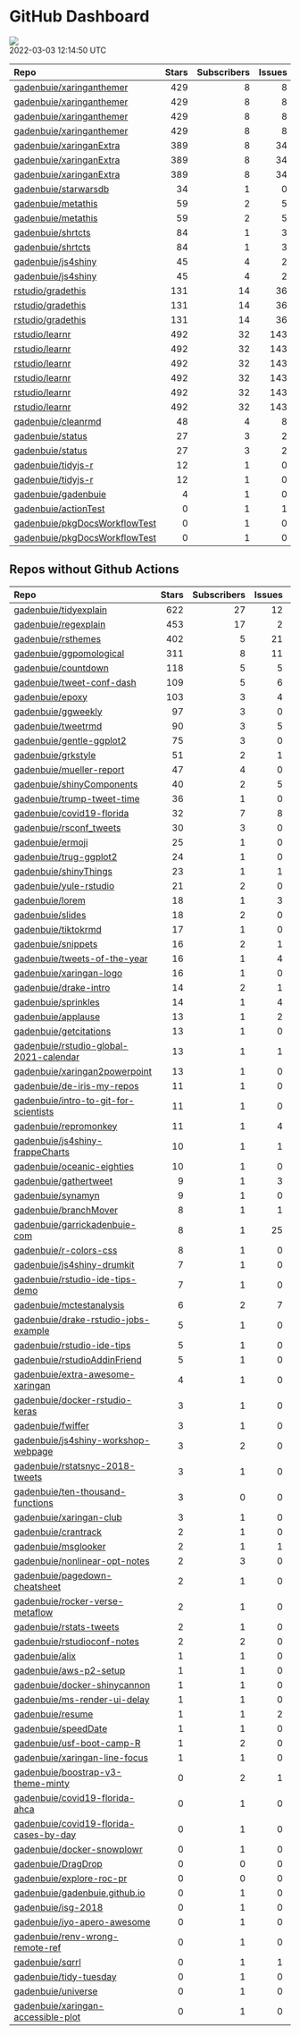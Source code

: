 GitHub Dashboard
================

![](https://github.com/gadenbuie/status/workflows/Render%20Status/badge.svg)  
2022-03-03 12:14:50 UTC

| Repo                                                                              | Stars | Subscribers | Issues | Forks | Status                                                                                                                                                                       | Commit                                                                                                                                                                       |
| :-------------------------------------------------------------------------------- | ----: | ----------: | -----: | ----: | :--------------------------------------------------------------------------------------------------------------------------------------------------------------------------- | :--------------------------------------------------------------------------------------------------------------------------------------------------------------------------- |
| [gadenbuie/xaringanthemer](https://github.com/gadenbuie/xaringanthemer)           |   429 |           8 |      8 |    23 | [![](https://github.com/gadenbuie/xaringanthemer/workflows/R-CMD-check/badge.svg)](https://github.com/gadenbuie/xaringanthemer/actions/runs/1671399796)                      | <a href="https://github.com/gadenbuie/xaringanthemer/commit/10d67c898f40175f944054a34236b69753c0f7f9" title="docs: poppins for headings">10d67c</a>                          |
| [gadenbuie/xaringanthemer](https://github.com/gadenbuie/xaringanthemer)           |   429 |           8 |      8 |    23 | [![](https://github.com/gadenbuie/xaringanthemer/workflows/Package%20Maintenance/badge.svg)](https://github.com/gadenbuie/xaringanthemer/actions/runs/1671399797)            | <a href="https://github.com/gadenbuie/xaringanthemer/commit/10d67c898f40175f944054a34236b69753c0f7f9" title="docs: poppins for headings">10d67c</a>                          |
| [gadenbuie/xaringanthemer](https://github.com/gadenbuie/xaringanthemer)           |   429 |           8 |      8 |    23 | [![](https://github.com/gadenbuie/xaringanthemer/workflows/pkgdown/badge.svg)](https://github.com/gadenbuie/xaringanthemer/actions/runs/1671399795)                          | <a href="https://github.com/gadenbuie/xaringanthemer/commit/10d67c898f40175f944054a34236b69753c0f7f9" title="docs: poppins for headings">10d67c</a>                          |
| [gadenbuie/xaringanthemer](https://github.com/gadenbuie/xaringanthemer)           |   429 |           8 |      8 |    23 | [![](https://github.com/gadenbuie/xaringanthemer/workflows/pages-build-deployment/badge.svg)](https://github.com/gadenbuie/xaringanthemer/actions/runs/1671407567)           | <a href="https://github.com/gadenbuie/xaringanthemer/commit/315c37ddda6200f3ffdea3bc80f449f94530e7cc" title="Built site for xaringanthemer: 0.4.1@10d67c8">315c37</a>        |
| [gadenbuie/xaringanExtra](https://github.com/gadenbuie/xaringanExtra)             |   389 |           8 |     34 |    31 | [![](https://github.com/gadenbuie/xaringanExtra/workflows/Commands/badge.svg)](https://github.com/gadenbuie/xaringanExtra/actions/runs/1910006959)                           | <a href="https://github.com/gadenbuie/xaringanExtra/commit/ee5092d2d27bf4b813ea50ec4c264b331283face" title="ci: use status token">ee5092</a>                                 |
| [gadenbuie/xaringanExtra](https://github.com/gadenbuie/xaringanExtra)             |   389 |           8 |     34 |    31 | [![](https://github.com/gadenbuie/xaringanExtra/workflows/tic/badge.svg)](https://github.com/gadenbuie/xaringanExtra/actions/runs/1908730308)                                | <a href="https://github.com/gadenbuie/xaringanExtra/commit/ee5092d2d27bf4b813ea50ec4c264b331283face" title="ci: use status token">ee5092</a>                                 |
| [gadenbuie/xaringanExtra](https://github.com/gadenbuie/xaringanExtra)             |   389 |           8 |     34 |    31 | [![](https://github.com/gadenbuie/xaringanExtra/workflows/pages-build-deployment/badge.svg)](https://github.com/gadenbuie/xaringanExtra/actions/runs/1671397179)             | <a href="https://github.com/gadenbuie/xaringanExtra/commit/ee5092d2d27bf4b813ea50ec4c264b331283face" title="ci: use status token">ee5092</a>                                 |
| [gadenbuie/starwarsdb](https://github.com/gadenbuie/starwarsdb)                   |    34 |           1 |      0 |     2 | [![](https://github.com/gadenbuie/starwarsdb/workflows/tic/badge.svg)](https://github.com/gadenbuie/starwarsdb/actions/runs/1909365311)                                      | <a href="https://github.com/gadenbuie/starwarsdb/commit/b6339df02e2a2394120ddf36d74b746d1f141f33" title="Update {tic} badge in README (#5)">b6339d</a>                       |
| [gadenbuie/metathis](https://github.com/gadenbuie/metathis)                       |    59 |           2 |      5 |     2 | [![](https://github.com/gadenbuie/metathis/workflows/tic/badge.svg)](https://github.com/gadenbuie/metathis/actions/runs/1908390771)                                          | <a href="https://github.com/gadenbuie/metathis/commit/2ce85ec9b81995c8da41119c23bfe27fbe4fd35c" title="new pkgdown theme">2ce85e</a>                                         |
| [gadenbuie/metathis](https://github.com/gadenbuie/metathis)                       |    59 |           2 |      5 |     2 | [![](https://github.com/gadenbuie/metathis/workflows/pages-build-deployment/badge.svg)](https://github.com/gadenbuie/metathis/actions/runs/1908403076)                       | <a href="https://github.com/gadenbuie/metathis/commit/1a5bc448dd0756955ff78eda45ae7aeed0fb9a29" title="Deploy from Github Actions build 1908390771 [ci skip]">1a5bc4</a>     |
| [gadenbuie/shrtcts](https://github.com/gadenbuie/shrtcts)                         |    84 |           1 |      3 |     4 | [![](https://github.com/gadenbuie/shrtcts/workflows/tic/badge.svg)](https://github.com/gadenbuie/shrtcts/actions/runs/1908374152)                                            | <a href="https://github.com/gadenbuie/shrtcts/commit/58d3887ecdd34e54e33bee0fbd061f6e8002b870" title="docs: Poppins not Montserrat">58d388</a>                               |
| [gadenbuie/shrtcts](https://github.com/gadenbuie/shrtcts)                         |    84 |           1 |      3 |     4 | [![](https://github.com/gadenbuie/shrtcts/workflows/pages-build-deployment/badge.svg)](https://github.com/gadenbuie/shrtcts/actions/runs/1908389571)                         | <a href="https://github.com/gadenbuie/shrtcts/commit/cd34e3c59c9787c20dd05158e0583dded0fac5a6" title="Deploy from Github Actions build 1908374152 [ci skip]">cd34e3</a>      |
| [gadenbuie/js4shiny](https://github.com/gadenbuie/js4shiny)                       |    45 |           4 |      2 |     2 | [![](https://github.com/gadenbuie/js4shiny/workflows/tic/badge.svg)](https://github.com/gadenbuie/js4shiny/actions/runs/1908368849)                                          | <a href="https://github.com/gadenbuie/js4shiny/commit/e7d2e9b55032452f532c8dc9ad069edd16b811ed" title="Match pkgdown docs to my site styles (#21)">e7d2e9</a>                |
| [gadenbuie/js4shiny](https://github.com/gadenbuie/js4shiny)                       |    45 |           4 |      2 |     2 | [![](https://github.com/gadenbuie/js4shiny/workflows/pages-build-deployment/badge.svg)](https://github.com/gadenbuie/js4shiny/actions/runs/1908387558)                       | <a href="https://github.com/gadenbuie/js4shiny/commit/78675c3e7e4db64ae9b6200e51022d801414c1e5" title="Deploy from Github Actions build 1908368849 [ci skip]">78675c</a>     |
| [rstudio/gradethis](https://github.com/rstudio/gradethis)                         |   131 |          14 |     36 |    36 | [![](https://github.com/rstudio/gradethis/workflows/R-CMD-check/badge.svg)](https://github.com/rstudio/gradethis/actions/runs/1924767657)                                    | <a href="https://github.com/rstudio/gradethis/commit/27c508be4eca64796b6b2243baa147acb55e477e" title="Merge commit 'ac50318699aa5155f40096b3efc759fd67108093'">27c508</a>    |
| [rstudio/gradethis](https://github.com/rstudio/gradethis)                         |   131 |          14 |     36 |    36 | [![](https://github.com/rstudio/gradethis/workflows/Package%20Maintenance/badge.svg)](https://github.com/rstudio/gradethis/actions/runs/1924767650)                          | <a href="https://github.com/rstudio/gradethis/commit/27c508be4eca64796b6b2243baa147acb55e477e" title="Merge commit 'ac50318699aa5155f40096b3efc759fd67108093'">27c508</a>    |
| [rstudio/gradethis](https://github.com/rstudio/gradethis)                         |   131 |          14 |     36 |    36 | [![](https://github.com/rstudio/gradethis/workflows/pkgdown/badge.svg)](https://github.com/rstudio/gradethis/actions/runs/1924767654)                                        | <a href="https://github.com/rstudio/gradethis/commit/27c508be4eca64796b6b2243baa147acb55e477e" title="Merge commit 'ac50318699aa5155f40096b3efc759fd67108093'">27c508</a>    |
| [rstudio/learnr](https://github.com/rstudio/learnr)                               |   492 |          32 |    143 |   212 | [![](https://github.com/rstudio/learnr/workflows/R-CMD-check/badge.svg)](https://github.com/rstudio/learnr/actions/runs/1924491740)                                          | <a href="https://github.com/rstudio/learnr/commit/f347f80b759f5ffc0cf90c5d552bf2b15b722c4c" title="Move with_masked_env_vars() to eval helpers section">f347f8</a>           |
| [rstudio/learnr](https://github.com/rstudio/learnr)                               |   492 |          32 |    143 |   212 | [![](https://github.com/rstudio/learnr/workflows/Commands/badge.svg)](https://github.com/rstudio/learnr/actions/runs/1924961207)                                             | <a href="https://github.com/rstudio/learnr/commit/214413a787bbe026c862cda5ad43f0d910828eed" title="Add initial support for test cases (#664)">214413</a>                     |
| [rstudio/learnr](https://github.com/rstudio/learnr)                               |   492 |          32 |    143 |   212 | [![](https://github.com/rstudio/learnr/workflows/pkgdown-pr-preview/badge.svg)](https://github.com/rstudio/learnr/actions/runs/1924491742)                                   | <a href="https://github.com/rstudio/learnr/commit/f347f80b759f5ffc0cf90c5d552bf2b15b722c4c" title="Move with_masked_env_vars() to eval helpers section">f347f8</a>           |
| [rstudio/learnr](https://github.com/rstudio/learnr)                               |   492 |          32 |    143 |   212 | [![](https://github.com/rstudio/learnr/workflows/pkgdown/badge.svg)](https://github.com/rstudio/learnr/actions/runs/1855341369)                                              | <a href="https://github.com/rstudio/learnr/commit/214413a787bbe026c862cda5ad43f0d910828eed" title="Add initial support for test cases (#664)">214413</a>                     |
| [rstudio/learnr](https://github.com/rstudio/learnr)                               |   492 |          32 |    143 |   212 | [![](https://github.com/rstudio/learnr/workflows/pkgdown-pr-cleanup/badge.svg)](https://github.com/rstudio/learnr/actions/runs/1855341354)                                   | <a href="https://github.com/rstudio/learnr/commit/8ce220ea25cedc035716c8be61b5e70eedc028f9" title="Fix -solution chunks link">8ce220</a>                                     |
| [rstudio/learnr](https://github.com/rstudio/learnr)                               |   492 |          32 |    143 |   212 | [![](https://github.com/rstudio/learnr/workflows/pages-build-deployment/badge.svg)](https://github.com/rstudio/learnr/actions/runs/1924509655)                               | <a href="https://github.com/rstudio/learnr/commit/b52edf61d4e5578a566f56d453464a3105408acd" title="[preview] Built site for learnr: 0.10.1.9019@dfbb70f">b52edf</a>          |
| [gadenbuie/cleanrmd](https://github.com/gadenbuie/cleanrmd)                       |    48 |           4 |      8 |     2 | [![](https://github.com/gadenbuie/cleanrmd/workflows/pages-build-deployment/badge.svg)](https://github.com/gadenbuie/cleanrmd/actions/runs/1596150978)                       | <a href="https://github.com/gadenbuie/cleanrmd/commit/a2dca3a35dbc09dc59cadd1f61b526308168bfc9" title="v0.0.7">a2dca3</a>                                                    |
| [gadenbuie/status](https://github.com/gadenbuie/status)                           |    27 |           3 |      2 |     5 | [![](https://github.com/gadenbuie/status/workflows/Render%20Status/badge.svg)](https://github.com/gadenbuie/status/actions/runs/1922140538)                                  | <a href="https://github.com/gadenbuie/status/commit/b78b03e38419a68342e866363292535bbf272bcc" title="[status] 2022-03-01 12:28:38 UTC">b78b03</a>                            |
| [gadenbuie/status](https://github.com/gadenbuie/status)                           |    27 |           3 |      2 |     5 | [![](https://github.com/gadenbuie/status/workflows/pages-build-deployment/badge.svg)](https://github.com/gadenbuie/status/actions/runs/1922155093)                           | <a href="https://github.com/gadenbuie/status/commit/4f905ee66a00bb7f83bbc70d3216fa8ae66fa343" title="[status] 2022-03-02 12:23:51 UTC">4f905e</a>                            |
| [gadenbuie/tidyjs-r](https://github.com/gadenbuie/tidyjs-r)                       |    12 |           1 |      0 |     0 | [![](https://github.com/gadenbuie/tidyjs-r/workflows/.github/workflows/update-tidyjs.yaml/badge.svg)](https://github.com/gadenbuie/tidyjs-r/actions/runs/1907854535)         | <a href="https://github.com/gadenbuie/tidyjs-r/commit/9efea655ee07664a42729d8c5e4aa729fdf12633" title="v2.4.5">9efea6</a>                                                    |
| [gadenbuie/tidyjs-r](https://github.com/gadenbuie/tidyjs-r)                       |    12 |           1 |      0 |     0 | [![](https://github.com/gadenbuie/tidyjs-r/workflows/pages-build-deployment/badge.svg)](https://github.com/gadenbuie/tidyjs-r/actions/runs/1737559638)                       | <a href="https://github.com/gadenbuie/tidyjs-r/commit/9efea655ee07664a42729d8c5e4aa729fdf12633" title="v2.4.5">9efea6</a>                                                    |
| [gadenbuie/gadenbuie](https://github.com/gadenbuie/gadenbuie)                     |     4 |           1 |      0 |     4 | [![](https://github.com/gadenbuie/gadenbuie/workflows/Metrics/badge.svg)](https://github.com/gadenbuie/gadenbuie/actions/runs/1927663473)                                    | <a href="https://github.com/gadenbuie/gadenbuie/commit/f8a5f72d040865eec9c4287745cdbcbc75bd44a3" title="Update github-metrics.svg - [Skip GitHub Action]">f8a5f7</a>         |
| [gadenbuie/actionTest](https://github.com/gadenbuie/actionTest)                   |     0 |           1 |      1 |     0 | [![](https://github.com/gadenbuie/actionTest/workflows/Commands/badge.svg)](https://github.com/gadenbuie/actionTest/actions/runs/1419538899)                                 | <a href="https://github.com/gadenbuie/actionTest/commit/a823d4a36d20ae7992028e8f40b45357880065a1" title="stringify version">a823d4</a>                                       |
| [gadenbuie/pkgDocsWorkflowTest](https://github.com/gadenbuie/pkgDocsWorkflowTest) |     0 |           1 |      0 |     0 | [![](https://github.com/gadenbuie/pkgDocsWorkflowTest/workflows/pkgdown/badge.svg)](https://github.com/gadenbuie/pkgDocsWorkflowTest/actions/runs/1679456881)                | <a href="https://github.com/gadenbuie/pkgDocsWorkflowTest/commit/c14d6fd2ba1e3e1afdc979f531c7dffb529419ef" title="Filter tags to v1, v1.2, or v1.2.3 only">c14d6f</a>        |
| [gadenbuie/pkgDocsWorkflowTest](https://github.com/gadenbuie/pkgDocsWorkflowTest) |     0 |           1 |      0 |     0 | [![](https://github.com/gadenbuie/pkgDocsWorkflowTest/workflows/pages-build-deployment/badge.svg)](https://github.com/gadenbuie/pkgDocsWorkflowTest/actions/runs/1679468888) | <a href="https://github.com/gadenbuie/pkgDocsWorkflowTest/commit/dab83b1721db1803cf5e4caef362fc1093e47f36" title="Built site for testpackage: 0.0.1.9001@c14d6fd">dab83b</a> |

## Repos without Github Actions

| Repo                                                                                                | Stars | Subscribers | Issues | Forks |
| :-------------------------------------------------------------------------------------------------- | ----: | ----------: | -----: | ----: |
| [gadenbuie/tidyexplain](https://github.com/gadenbuie/tidyexplain)                                   |   622 |          27 |     12 |   112 |
| [gadenbuie/regexplain](https://github.com/gadenbuie/regexplain)                                     |   453 |          17 |      2 |    24 |
| [gadenbuie/rsthemes](https://github.com/gadenbuie/rsthemes)                                         |   402 |           5 |     21 |    35 |
| [gadenbuie/ggpomological](https://github.com/gadenbuie/ggpomological)                               |   311 |           8 |     11 |    20 |
| [gadenbuie/countdown](https://github.com/gadenbuie/countdown)                                       |   118 |           5 |      5 |    12 |
| [gadenbuie/tweet-conf-dash](https://github.com/gadenbuie/tweet-conf-dash)                           |   109 |           5 |      6 |    70 |
| [gadenbuie/epoxy](https://github.com/gadenbuie/epoxy)                                               |   103 |           3 |      4 |     6 |
| [gadenbuie/ggweekly](https://github.com/gadenbuie/ggweekly)                                         |    97 |           3 |      0 |    11 |
| [gadenbuie/tweetrmd](https://github.com/gadenbuie/tweetrmd)                                         |    90 |           3 |      5 |     9 |
| [gadenbuie/gentle-ggplot2](https://github.com/gadenbuie/gentle-ggplot2)                             |    75 |           3 |      0 |    20 |
| [gadenbuie/grkstyle](https://github.com/gadenbuie/grkstyle)                                         |    51 |           2 |      1 |    10 |
| [gadenbuie/mueller-report](https://github.com/gadenbuie/mueller-report)                             |    47 |           4 |      0 |    26 |
| [gadenbuie/shinyComponents](https://github.com/gadenbuie/shinyComponents)                           |    40 |           2 |      5 |     4 |
| [gadenbuie/trump-tweet-time](https://github.com/gadenbuie/trump-tweet-time)                         |    36 |           1 |      0 |     0 |
| [gadenbuie/covid19-florida](https://github.com/gadenbuie/covid19-florida)                           |    32 |           7 |      8 |    10 |
| [gadenbuie/rsconf\_tweets](https://github.com/gadenbuie/rsconf_tweets)                              |    30 |           3 |      0 |    13 |
| [gadenbuie/ermoji](https://github.com/gadenbuie/ermoji)                                             |    25 |           1 |      0 |     1 |
| [gadenbuie/trug-ggplot2](https://github.com/gadenbuie/trug-ggplot2)                                 |    24 |           1 |      0 |     7 |
| [gadenbuie/shinyThings](https://github.com/gadenbuie/shinyThings)                                   |    23 |           1 |      1 |     4 |
| [gadenbuie/yule-rstudio](https://github.com/gadenbuie/yule-rstudio)                                 |    21 |           2 |      0 |     9 |
| [gadenbuie/lorem](https://github.com/gadenbuie/lorem)                                               |    18 |           1 |      3 |     2 |
| [gadenbuie/slides](https://github.com/gadenbuie/slides)                                             |    18 |           2 |      0 |    18 |
| [gadenbuie/tiktokrmd](https://github.com/gadenbuie/tiktokrmd)                                       |    17 |           1 |      0 |     0 |
| [gadenbuie/snippets](https://github.com/gadenbuie/snippets)                                         |    16 |           2 |      1 |     7 |
| [gadenbuie/tweets-of-the-year](https://github.com/gadenbuie/tweets-of-the-year)                     |    16 |           1 |      4 |     2 |
| [gadenbuie/xaringan-logo](https://github.com/gadenbuie/xaringan-logo)                               |    16 |           1 |      0 |    13 |
| [gadenbuie/drake-intro](https://github.com/gadenbuie/drake-intro)                                   |    14 |           2 |      1 |     5 |
| [gadenbuie/sprinkles](https://github.com/gadenbuie/sprinkles)                                       |    14 |           1 |      4 |     1 |
| [gadenbuie/applause](https://github.com/gadenbuie/applause)                                         |    13 |           1 |      2 |     1 |
| [gadenbuie/getcitations](https://github.com/gadenbuie/getcitations)                                 |    13 |           1 |      0 |     3 |
| [gadenbuie/rstudio-global-2021-calendar](https://github.com/gadenbuie/rstudio-global-2021-calendar) |    13 |           1 |      1 |     4 |
| [gadenbuie/xaringan2powerpoint](https://github.com/gadenbuie/xaringan2powerpoint)                   |    13 |           1 |      0 |     1 |
| [gadenbuie/de-iris-my-repos](https://github.com/gadenbuie/de-iris-my-repos)                         |    11 |           1 |      0 |     0 |
| [gadenbuie/intro-to-git-for-scientists](https://github.com/gadenbuie/intro-to-git-for-scientists)   |    11 |           1 |      0 |     2 |
| [gadenbuie/repromonkey](https://github.com/gadenbuie/repromonkey)                                   |    11 |           1 |      4 |     0 |
| [gadenbuie/js4shiny-frappeCharts](https://github.com/gadenbuie/js4shiny-frappeCharts)               |    10 |           1 |      1 |     3 |
| [gadenbuie/oceanic-eighties](https://github.com/gadenbuie/oceanic-eighties)                         |    10 |           1 |      0 |     5 |
| [gadenbuie/gathertweet](https://github.com/gadenbuie/gathertweet)                                   |     9 |           1 |      3 |     3 |
| [gadenbuie/synamyn](https://github.com/gadenbuie/synamyn)                                           |     9 |           1 |      0 |     0 |
| [gadenbuie/branchMover](https://github.com/gadenbuie/branchMover)                                   |     8 |           1 |      1 |     2 |
| [gadenbuie/garrickadenbuie-com](https://github.com/gadenbuie/garrickadenbuie-com)                   |     8 |           1 |     25 |     4 |
| [gadenbuie/r-colors-css](https://github.com/gadenbuie/r-colors-css)                                 |     8 |           1 |      0 |     2 |
| [gadenbuie/js4shiny-drumkit](https://github.com/gadenbuie/js4shiny-drumkit)                         |     7 |           1 |      0 |     1 |
| [gadenbuie/rstudio-ide-tips-demo](https://github.com/gadenbuie/rstudio-ide-tips-demo)               |     7 |           1 |      0 |     2 |
| [gadenbuie/mctestanalysis](https://github.com/gadenbuie/mctestanalysis)                             |     6 |           2 |      7 |     2 |
| [gadenbuie/drake-rstudio-jobs-example](https://github.com/gadenbuie/drake-rstudio-jobs-example)     |     5 |           1 |      0 |     0 |
| [gadenbuie/rstudio-ide-tips](https://github.com/gadenbuie/rstudio-ide-tips)                         |     5 |           1 |      0 |     1 |
| [gadenbuie/rstudioAddinFriend](https://github.com/gadenbuie/rstudioAddinFriend)                     |     5 |           1 |      0 |     1 |
| [gadenbuie/extra-awesome-xaringan](https://github.com/gadenbuie/extra-awesome-xaringan)             |     4 |           1 |      0 |     2 |
| [gadenbuie/docker-rstudio-keras](https://github.com/gadenbuie/docker-rstudio-keras)                 |     3 |           1 |      0 |     1 |
| [gadenbuie/fwiffer](https://github.com/gadenbuie/fwiffer)                                           |     3 |           1 |      0 |     0 |
| [gadenbuie/js4shiny-workshop-webpage](https://github.com/gadenbuie/js4shiny-workshop-webpage)       |     3 |           2 |      0 |     5 |
| [gadenbuie/rstatsnyc-2018-tweets](https://github.com/gadenbuie/rstatsnyc-2018-tweets)               |     3 |           1 |      0 |     0 |
| [gadenbuie/ten-thousand-functions](https://github.com/gadenbuie/ten-thousand-functions)             |     3 |           0 |      0 |     0 |
| [gadenbuie/xaringan-club](https://github.com/gadenbuie/xaringan-club)                               |     3 |           1 |      0 |     0 |
| [gadenbuie/crantrack](https://github.com/gadenbuie/crantrack)                                       |     2 |           1 |      0 |     1 |
| [gadenbuie/msglooker](https://github.com/gadenbuie/msglooker)                                       |     2 |           1 |      1 |     0 |
| [gadenbuie/nonlinear-opt-notes](https://github.com/gadenbuie/nonlinear-opt-notes)                   |     2 |           3 |      0 |     3 |
| [gadenbuie/pagedown-cheatsheet](https://github.com/gadenbuie/pagedown-cheatsheet)                   |     2 |           1 |      0 |     0 |
| [gadenbuie/rocker-verse-metaflow](https://github.com/gadenbuie/rocker-verse-metaflow)               |     2 |           1 |      0 |     0 |
| [gadenbuie/rstats-tweets](https://github.com/gadenbuie/rstats-tweets)                               |     2 |           1 |      0 |     0 |
| [gadenbuie/rstudioconf-notes](https://github.com/gadenbuie/rstudioconf-notes)                       |     2 |           2 |      0 |     0 |
| [gadenbuie/alix](https://github.com/gadenbuie/alix)                                                 |     1 |           1 |      0 |     0 |
| [gadenbuie/aws-p2-setup](https://github.com/gadenbuie/aws-p2-setup)                                 |     1 |           1 |      0 |     0 |
| [gadenbuie/docker-shinycannon](https://github.com/gadenbuie/docker-shinycannon)                     |     1 |           1 |      0 |     0 |
| [gadenbuie/ms-render-ui-delay](https://github.com/gadenbuie/ms-render-ui-delay)                     |     1 |           1 |      0 |     0 |
| [gadenbuie/resume](https://github.com/gadenbuie/resume)                                             |     1 |           1 |      2 |     0 |
| [gadenbuie/speedDate](https://github.com/gadenbuie/speedDate)                                       |     1 |           1 |      0 |     1 |
| [gadenbuie/usf-boot-camp-R](https://github.com/gadenbuie/usf-boot-camp-R)                           |     1 |           2 |      0 |     3 |
| [gadenbuie/xaringan-line-focus](https://github.com/gadenbuie/xaringan-line-focus)                   |     1 |           1 |      0 |     0 |
| [gadenbuie/boostrap-v3-theme-minty](https://github.com/gadenbuie/boostrap-v3-theme-minty)           |     0 |           2 |      1 |     1 |
| [gadenbuie/covid19-florida-ahca](https://github.com/gadenbuie/covid19-florida-ahca)                 |     0 |           1 |      0 |     0 |
| [gadenbuie/covid19-florida-cases-by-day](https://github.com/gadenbuie/covid19-florida-cases-by-day) |     0 |           1 |      0 |     0 |
| [gadenbuie/docker-snowplowr](https://github.com/gadenbuie/docker-snowplowr)                         |     0 |           1 |      0 |     0 |
| [gadenbuie/DragDrop](https://github.com/gadenbuie/DragDrop)                                         |     0 |           0 |      0 |     0 |
| [gadenbuie/explore-roc-pr](https://github.com/gadenbuie/explore-roc-pr)                             |     0 |           0 |      0 |     0 |
| [gadenbuie/gadenbuie.github.io](https://github.com/gadenbuie/gadenbuie.github.io)                   |     0 |           1 |      0 |     0 |
| [gadenbuie/isg-2018](https://github.com/gadenbuie/isg-2018)                                         |     0 |           1 |      0 |     0 |
| [gadenbuie/iyo-apero-awesome](https://github.com/gadenbuie/iyo-apero-awesome)                       |     0 |           1 |      0 |     0 |
| [gadenbuie/renv-wrong-remote-ref](https://github.com/gadenbuie/renv-wrong-remote-ref)               |     0 |           1 |      0 |     0 |
| [gadenbuie/sqrrl](https://github.com/gadenbuie/sqrrl)                                               |     0 |           1 |      1 |     1 |
| [gadenbuie/tidy-tuesday](https://github.com/gadenbuie/tidy-tuesday)                                 |     0 |           1 |      0 |     0 |
| [gadenbuie/universe](https://github.com/gadenbuie/universe)                                         |     0 |           1 |      0 |     0 |
| [gadenbuie/xaringan-accessible-plot](https://github.com/gadenbuie/xaringan-accessible-plot)         |     0 |           1 |      0 |     0 |
